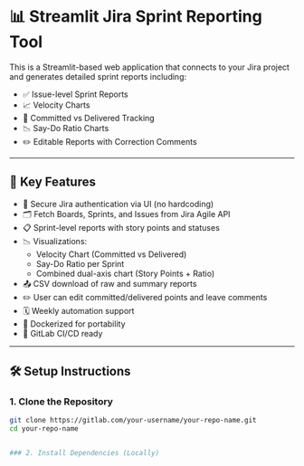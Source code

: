 # 📊 Streamlit Jira Sprint Reporting Tool

This is a Streamlit-based web application that connects to your Jira project and generates detailed sprint reports including:

- ✅ Issue-level Sprint Reports
- 📈 Velocity Charts
- 🔁 Committed vs Delivered Tracking
- 📉 Say-Do Ratio Charts
- ✏️ Editable Reports with Correction Comments

---

## 🚀 Key Features

- 🔐 Secure Jira authentication via UI (no hardcoding)
- 🗂️ Fetch Boards, Sprints, and Issues from Jira Agile API
- 📋 Sprint-level reports with story points and statuses
- 📉 Visualizations:
  - Velocity Chart (Committed vs Delivered)
  - Say-Do Ratio per Sprint
  - Combined dual-axis chart (Story Points + Ratio)
- 📤 CSV download of raw and summary reports
- ✏️ User can edit committed/delivered points and leave comments
- 🗓️ Weekly automation support
- 🐳 Dockerized for portability
- 🤖 GitLab CI/CD ready

---

## 🛠️ Setup Instructions

### 1. Clone the Repository

```bash
git clone https://gitlab.com/your-username/your-repo-name.git
cd your-repo-name


### 2. Install Dependencies (Locally)

